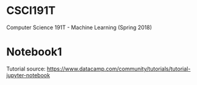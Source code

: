 # CSCI191T
Computer Science 191T - Machine Learning (Spring 2018)

# Notebook1
Tutorial source: https://www.datacamp.com/community/tutorials/tutorial-jupyter-notebook
